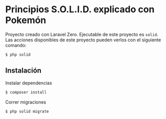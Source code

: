 # Principios S.O.L.I.D. explicado con Pokemón

Proyecto creado con Laravel Zero. Ejecutable de este proyecto es `solid`. Las acciones disponibles de este proyecto
pueden verlos con el siguiente comando:

```bash
$ php solid
```

## Instalación

Instalar dependencias

```bash   
$ composer install
```

Correr migraciones

```bash
$ php solid migrate   
```


